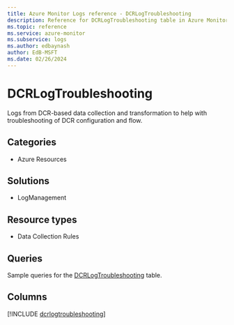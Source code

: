 ```yaml
---
title: Azure Monitor Logs reference - DCRLogTroubleshooting
description: Reference for DCRLogTroubleshooting table in Azure Monitor Logs.
ms.topic: reference
ms.service: azure-monitor
ms.subservice: logs
ms.author: edbaynash
author: EdB-MSFT
ms.date: 02/26/2024
---
```


# DCRLogTroubleshooting

Logs from DCR-based data collection and transformation to help with troubleshooting of DCR configuration and flow.


## Categories

- Azure Resources

## Solutions

- LogManagement

## Resource types

- Data Collection Rules

## Queries

 Sample queries for the [DCRLogTroubleshooting](../queries/dcrlogtroubleshooting.md) table.


## Columns
  
[!INCLUDE [dcrlogtroubleshooting](.././tables/includes/dcrlogtroubleshooting-include.md)]
